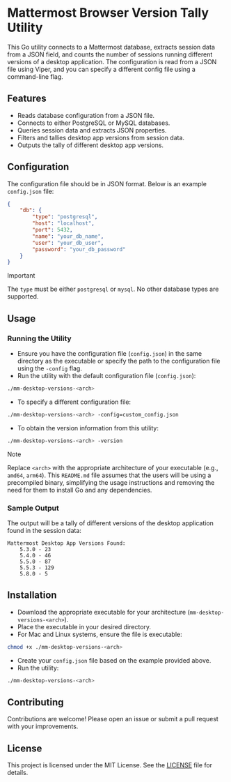 # Mattermost Browser Version Tally Utility

This Go utility connects to a Mattermost database, extracts session data from a JSON field, and counts the number of sessions running different versions of a desktop application. The configuration is read from a JSON file using Viper, and you can specify a different config file using a command-line flag.

## Features

- Reads database configuration from a JSON file.
- Connects to either PostgreSQL or MySQL databases.
- Queries session data and extracts JSON properties.
- Filters and tallies desktop app versions from session data.
- Outputs the tally of different desktop app versions.

## Configuration

The configuration file should be in JSON format. Below is an example `config.json` file:

```json
{
    "db": {
        "type": "postgresql",
        "host": "localhost",
        "port": 5432,
        "name": "your_db_name",
        "user": "your_db_user",
        "password": "your_db_password"
    }
}
```

> [!IMPORTANT]
> The `type` must be either `postgresql` or `mysql`.  No other database types are supported.

## Usage

### Running the Utility
- Ensure you have the configuration file (`config.json`) in the same directory as the executable or specify the path to the configuration file using the `-config` flag.
- Run the utility with the default configuration file (`config.json`):
```sh
./mm-desktop-versions-<arch>
```
- To specify a different configuration file:
```sh
./mm-desktop-versions-<arch> -config=custom_config.json
```
- To obtain the version information from this utility:
```sh
./mm-desktop-versions-<arch> -version
```

> [!NOTE]
> Replace `<arch>` with the appropriate architecture of your executable (e.g., `amd64`, `arm64`). This `README.md` file assumes that the users will be using a precompiled binary, simplifying the usage instructions and removing the need for them to install Go and any dependencies.

### Sample Output

The output will be a tally of different versions of the desktop application found in the session data:
```
Mattermost Desktop App Versions Found:
    5.3.0 - 23
    5.4.0 - 46
    5.5.0 - 87
    5.5.3 - 129
    5.8.0 - 5
```

## Installation

- Download the appropriate executable for your architecture (`mm-desktop-versions-<arch>`).
- Place the executable in your desired directory.
- For Mac and Linux systems, ensure the file is executable:
```sh
chmod +x ./mm-desktop-versions-<arch>
```
- Create your `config.json` file based on the example provided above.
- Run the utility:
```sh
./mm-desktop-versions-<arch>
```

## Contributing

Contributions are welcome! Please open an issue or submit a pull request with your improvements.

## License

This project is licensed under the MIT License. See the [LICENSE](LICENSE) file for details.